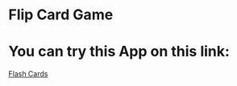 # Flip Card Game

# You can try this App on this link:

[Flash Cards](https://p-attila.github.io/flip_card/build/)
